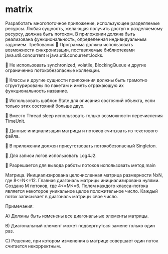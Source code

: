 # matrix

Разработать многопоточное приложение, использующее разделяемые ресурсы. Любая сущность, желающая получить доступ к разделяемому ресурсу, должна быть потоком. В приложении должна быть реализована функциональность, определенная индивидуальным заданием.
Требования
 Программа должна использовать возможности синхронизации, поставляемые библиотеками java.util.concurrent и java.util.concurrent.locks.

 Не использовать synchronized, volatile, BlockingQueue и другие ограниченно потокобезопасные коллекции.

 Классы и другие сущности приложения должны быть грамотно структурированы по пакетам и иметь отражающую их функциональность название.

 Использовать шаблон State для описания состояний объекта, если только этих состояний больше двух.

 Вместо Thread.sleep использовать только возможности перечисления TimeUnit.

 Данные инициализации матрицы и потоков считывать из текстового файла.

 В приложении должен присутствовать потокобезопасный Singleton.

 Для записи логов использовать Log4J2.

 Разрешается для вывода работы потоков использовать метод main

Матрица. Инициализирована целочисленная матрица размерности NxN, где 8<=N<=12. Главная диагональ матрицы инициализирована нулями. Создано M потоков, где 4<=M<=6. Полем каждого класса-потока является некоторое уникальное целое положительное число. Каждый поток записывает в диагональ матрицы свое число.

Примечания:

A) Должны быть изменены все диагональные элементы матрицы.

B) Диагональный элемент может подвергнуться замене только один раз.

C) Решение, при котором изменения в матрице совершает один поток считается некорректным.
